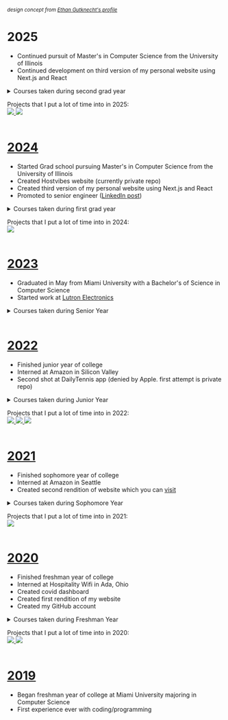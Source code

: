 <sup><i>design concept from [Ethan Gutknecht's profile](https://github.com/ethangtkt/ethangtkt)</i></sup>

<h1>2025</h1>

- Continued pursuit of Master's in Computer Science from the University of Illinois
- Continued development on third version of my personal website using Next.js and React

<details>
	<summary>Courses taken during second grad year</summary>
	<br>
	&nbsp &nbsp Repos not public: 
	<br>
	
- CS 412: Data Mining
- CS 427: Software Engineering
</details>

Projects that I put a lot of time into in 2025:
<br>
<a href="https://github.com/JohnDoll2023/fantasy-baseball-analysis">
	<img src="https://github-readme-stats.vercel.app/api/pin/?username=johndoll2023&repo=fantasy-baseball-analysis&title_color=000000&icon_color=000000&hide_border=true&text_color=000000&border_radius=10&border_color=000000&show_owner=false&bg_color=28,DEDEDE,B8FFF3" />
</a>
<a href="https://github.com/JohnDoll2023/reactwebsite">
	<img src="https://github-readme-stats.vercel.app/api/pin/?username=johndoll2023&repo=reactwebsite&title_color=000000&icon_color=000000&hide_border=true&text_color=000000&border_radius=10&border_color=000000&show_owner=false&bg_color=28,DEDEDE,B8FFF3" />
</a>
<br><br>

<h1><a href="https://youtu.be/k2g51A6goRI?si=wNdqUjyXh9dRJYYu" target="_blank" rel="noopener noreferrer">2024</a></h1>

- Started Grad school pursuing Master's in Computer Science from the University of Illinois
- Created Hostvibes website (currently private repo)
- Created third version of my personal website using Next.js and React
- Promoted to senior engineer ([LinkedIn post](https://www.linkedin.com/feed/update/urn:li:activity:7274546159812005889/))

<details>
	<summary>Courses taken during first grad year</summary>
	<br>
	&nbsp &nbsp Repos not public: 
	<br>
	
- CS 412: Data Mining
- CS 427: Software Engineering
</details>

Projects that I put a lot of time into in 2024:
<br>
<a href="https://github.com/JohnDoll2023/reactwebsite">
	<img src="https://github-readme-stats.vercel.app/api/pin/?username=johndoll2023&repo=reactwebsite&title_color=000000&icon_color=000000&hide_border=true&text_color=000000&border_radius=10&border_color=000000&show_owner=false&bg_color=28,DEDEDE,B8FFF3" />
</a>
<br><br>

<h1><a href="https://youtu.be/ovLwd2KnGKE?si=-lW-VRjZofXNOl6_" target="_blank">2023</a></h1>

- Graduated in May from Miami University with a Bachelor's of Science in Computer Science
- Started work at [Lutron Electronics](https://luxury.lutron.com/us/en)

<details>
	<summary>Courses taken during Senior Year</summary>
	<br> 
	&nbsp &nbsp Public repos:
	<br>

<a href="https://github.com/JohnDoll2023/CSE-485">
	<img src="https://github-readme-stats.vercel.app/api/pin/?username=johndoll2023&repo=CSE-485&title_color=000000&icon_color=000000&hide_border=true&text_color=000000&border_radius=10&border_color=000000&show_owner=false&bg_color=28,DEDEDE,B8FFF3" />
</a>
<a href="https://github.com/JohnDoll2023/IMS-351">
	<img src="https://github-readme-stats.vercel.app/api/pin/?username=johndoll2023&repo=IMS-351&title_color=000000&icon_color=000000&hide_border=true&text_color=000000&border_radius=10&border_color=000000&show_owner=false&bg_color=28,DEDEDE,B8FFF3" />
</a>
<a href="https://github.com/JohnDoll2023/CSE-270E">
	<img src="https://github-readme-stats.vercel.app/api/pin/?username=johndoll2023&repo=CSE-270E&title_color=000000&icon_color=000000&hide_border=true&text_color=000000&border_radius=10&border_color=000000&show_owner=false&bg_color=28,DEDEDE,B8FFF3" />
</a>
<a href="https://github.com/JohnDoll2023/CSE-470M">
	<img src="https://github-readme-stats.vercel.app/api/pin/?username=johndoll2023&repo=CSE-470M&title_color=000000&icon_color=000000&hide_border=true&text_color=000000&border_radius=10&border_color=000000&show_owner=false&bg_color=28,DEDEDE,B8FFF3" />
</a>
</details>
<br>

<h1><a href="https://youtu.be/moU395TJJUU?si=AoSLxmdFOS8otaPy" target="_blank">2022</a></h1>

- Finished junior year of college
- Interned at Amazon in Silicon Valley
- Second shot at DailyTennis app (denied by Apple. first attempt is private repo)

<details>
	<summary>Courses taken during Junior Year</summary>
	<br>
	&nbsp &nbsp Public repos: 
	<br>

<a href="https://github.com/JohnDoll2023/CSE-270M">
	<img src="https://github-readme-stats.vercel.app/api/pin/?username=johndoll2023&repo=CSE-270M&title_color=000000&icon_color=000000&hide_border=true&text_color=000000&border_radius=10&border_color=000000&show_owner=false&bg_color=28,DEDEDE,B8FFF3" />
</a>
<a href="https://github.com/JohnDoll2023/CSE-432">
	<img src="https://github-readme-stats.vercel.app/api/pin/?username=johndoll2023&repo=CSE-432&title_color=000000&icon_color=000000&hide_border=true&text_color=000000&border_radius=10&border_color=000000&show_owner=false&bg_color=28,DEDEDE,B8FFF3" />
</a>
<a href="https://github.com/JohnDoll2023/CSE-443">
	<img src="https://github-readme-stats.vercel.app/api/pin/?username=johndoll2023&repo=CSE-443&title_color=000000&icon_color=000000&hide_border=true&text_color=000000&border_radius=10&border_color=000000&show_owner=false&bg_color=28,DEDEDE,B8FFF3" />
</a>
<a href="https://github.com/JohnDoll2023/CSE-470G">
	<img src="https://github-readme-stats.vercel.app/api/pin/?username=johndoll2023&repo=CSE-470G&title_color=000000&icon_color=000000&hide_border=true&text_color=000000&border_radius=10&border_color=000000&show_owner=false&bg_color=28,DEDEDE,B8FFF3" />
</a>
<a href="https://github.com/JohnDoll2023/ISA-414">
	<img src="https://github-readme-stats.vercel.app/api/pin/?username=johndoll2023&repo=ISA-414&title_color=000000&icon_color=000000&hide_border=true&text_color=000000&border_radius=10&border_color=000000&show_owner=false&bg_color=28,DEDEDE,B8FFF3" />
</a>
<a href="https://github.com/JohnDoll2023/CSE-567">
	<img src="https://github-readme-stats.vercel.app/api/pin/?username=johndoll2023&repo=CSE-567&title_color=000000&icon_color=000000&hide_border=true&text_color=000000&border_radius=10&border_color=000000&show_owner=false&bg_color=28,DEDEDE,B8FFF3" />
</a>
<a href="https://github.com/JohnDoll2023/CSE-382">
	<img src="https://github-readme-stats.vercel.app/api/pin/?username=johndoll2023&repo=CSE-382&title_color=000000&icon_color=000000&hide_border=true&text_color=000000&border_radius=10&border_color=000000&show_owner=false&bg_color=28,DEDEDE,B8FFF3" />
</a>
<a href="https://github.com/JohnDoll2023/CSE-465">
	<img src="https://github-readme-stats.vercel.app/api/pin/?username=johndoll2023&repo=CSE-465&title_color=000000&icon_color=000000&hide_border=true&text_color=000000&border_radius=10&border_color=000000&show_owner=false&bg_color=28,DEDEDE,B8FFF3" />
</a>
</details>

Projects that I put a lot of time into in 2022:
<br>
<a href="https://github.com/JohnDoll2023/djl">
	<img src="https://github-readme-stats.vercel.app/api/pin/?username=johndoll2023&repo=djl&title_color=000000&icon_color=000000&hide_border=true&text_color=000000&border_radius=10&border_color=000000&show_owner=false&bg_color=28,DEDEDE,B8FFF3" />
</a>
<a href="https://github.com/JohnDoll2023/djl-demo">
	<img src="https://github-readme-stats.vercel.app/api/pin/?username=johndoll2023&repo=djl-demo&title_color=000000&icon_color=000000&hide_border=true&text_color=000000&border_radius=10&border_color=000000&show_owner=false&bg_color=28,DEDEDE,B8FFF3" />
</a>
<a href="https://github.com/JohnDoll2023/DailyTennis">
	<img src="https://github-readme-stats.vercel.app/api/pin/?username=johndoll2023&repo=DailyTennis&title_color=000000&icon_color=000000&hide_border=true&text_color=000000&border_radius=10&border_color=000000&show_owner=false&bg_color=28,DEDEDE,B8FFF3" />
</a>
<br><br>

<h1><a href="https://youtu.be/U1x9bChA4kg?si=Ql5lpR2Hcam5cMj4" target="_blank">2021</a></h1>

- Finished sophomore year of college
- Interned at Amazon in Seattle
- Created second rendition of website which you can [visit](https://johnmdoll.com/)

<details>
	<summary>Courses taken during Sophomore Year</summary>
	<br>
	&nbsp &nbsp Public repos:
	<br>

<a href="https://github.com/JohnDoll2023/CSE-374">
	<img src="https://github-readme-stats.vercel.app/api/pin/?username=johndoll2023&repo=CSE-374&title_color=000000&icon_color=000000&hide_border=true&text_color=000000&border_radius=10&border_color=000000&show_owner=false&bg_color=28,DEDEDE,B8FFF3" />
</a>
<a href="https://github.com/JohnDoll2023/CSE-381">
	<img src="https://github-readme-stats.vercel.app/api/pin/?username=johndoll2023&repo=CSE-381&title_color=000000&icon_color=000000&hide_border=true&text_color=000000&border_radius=10&border_color=000000&show_owner=false&bg_color=28,DEDEDE,B8FFF3" />
</a>
<a href="https://github.com/JohnDoll2023/CSE-278">
	<img src="https://github-readme-stats.vercel.app/api/pin/?username=johndoll2023&repo=CSE-278&title_color=000000&icon_color=000000&hide_border=true&text_color=000000&border_radius=10&border_color=000000&show_owner=false&bg_color=28,DEDEDE,B8FFF3" />
</a>
<a href="https://github.com/JohnDoll2023/CSE-383">
	<img src="https://github-readme-stats.vercel.app/api/pin/?username=johndoll2023&repo=CSE-383&title_color=000000&icon_color=000000&hide_border=true&text_color=000000&border_radius=10&border_color=000000&show_owner=false&bg_color=28,DEDEDE,B8FFF3" />
</a>
<a href="https://github.com/JohnDoll2023/STA-404">
	<img src="https://github-readme-stats.vercel.app/api/pin/?username=johndoll2023&repo=STA-404&title_color=000000&icon_color=000000&hide_border=true&text_color=000000&border_radius=10&border_color=000000&show_owner=false&bg_color=28,DEDEDE,B8FFF3" />
</a>
<a href="https://github.com/JohnDoll2023/CSE-274">
	<img src="https://github-readme-stats.vercel.app/api/pin/?username=johndoll2023&repo=CSE-274&title_color=000000&icon_color=000000&hide_border=true&text_color=000000&border_radius=10&border_color=000000&show_owner=false&bg_color=28,DEDEDE,B8FFF3" />
</a>
<a href="https://github.com/JohnDoll2023/CSE-385">
	<img src="https://github-readme-stats.vercel.app/api/pin/?username=johndoll2023&repo=CSE-385&title_color=000000&icon_color=000000&hide_border=true&text_color=000000&border_radius=10&border_color=000000&show_owner=false&bg_color=28,DEDEDE,B8FFF3" />
</a>
<a href="https://github.com/JohnDoll2023/KNH-275">
	<img src="https://github-readme-stats.vercel.app/api/pin/?username=johndoll2023&repo=KNH-275&title_color=000000&icon_color=000000&hide_border=true&text_color=000000&border_radius=10&border_color=000000&show_owner=false&bg_color=28,DEDEDE,B8FFF3" />
</a>
</details>

Projects that I put a lot of time into in 2021:
<br>
<a href="https://github.com/JohnDoll2023/Website">
	<img src="https://github-readme-stats.vercel.app/api/pin/?username=johndoll2023&repo=Website&title_color=000000&icon_color=000000&hide_border=true&text_color=000000&border_radius=10&border_color=000000&show_owner=false&bg_color=28,DEDEDE,B8FFF3" />
</a>
<br><br>

<h1><a href="https://youtu.be/IpYX3x2q3HE?si=V7lLNE5CnndmJSgt" target="_blank">2020</a></h1>

- Finished freshman year of college
- Interned at Hospitality Wifi in Ada, Ohio
- Created covid dashboard
- Created first rendition of my website
- Created my GitHub account

<details>
	<summary>Courses taken during Freshman Year</summary>
	<br>
	&nbsp &nbsp Public repos:
 	<br>

<a href="https://github.com/JohnDoll2023/CSE-174">
	<img src="https://github-readme-stats.vercel.app/api/pin/?username=johndoll2023&repo=CSE-174&title_color=000000&icon_color=000000&hide_border=true&text_color=000000&border_radius=10&border_color=000000&show_owner=false&bg_color=28,DEDEDE,B8FFF3" />
</a>
<a href="https://github.com/JohnDoll2023/CSE-271">
	<img src="https://github-readme-stats.vercel.app/api/pin/?username=johndoll2023&repo=CSE-271&title_color=000000&icon_color=000000&hide_border=true&text_color=000000&border_radius=10&border_color=000000&show_owner=false&bg_color=28,DEDEDE,B8FFF3" />
</a>
<a href="https://github.com/JohnDoll2023/STA-363">
	<img src="https://github-readme-stats.vercel.app/api/pin/?username=johndoll2023&repo=STA-363&title_color=000000&icon_color=000000&hide_border=true&text_color=000000&border_radius=10&border_color=000000&show_owner=false&bg_color=28,DEDEDE,B8FFF3" />
</a>
</details>

Projects that I put a lot of time into in 2020:
<br>
<a href="https://github.com/JohnDoll2023/COVID19-Dashboard">
	<img src="https://github-readme-stats.vercel.app/api/pin/?username=johndoll2023&repo=COVID19-Dashboard&title_color=000000&icon_color=000000&hide_border=true&text_color=000000&border_radius=10&border_color=000000&show_owner=false&bg_color=28,DEDEDE,B8FFF3" />
</a>
<a href="https://github.com/JohnDoll2023/Website/tree/ec30e252db0dc95f4e69fdba343dbe19b9ae89eb">
	<img src="https://github-readme-stats.vercel.app/api/pin/?username=johndoll2023&repo=Website&title_color=000000&icon_color=000000&hide_border=true&text_color=000000&border_radius=10&border_color=000000&show_owner=false&bg_color=28,DEDEDE,B8FFF3" />
</a>
<br><br>

<h1><a href="https://youtu.be/KMg3f-rbHRg?si=B-NqHPiSAKI2DIca" target="_blank">2019</a></h1>

- Began freshman year of college at Miami University majoring in Computer Science
- First experience ever with coding/programming
